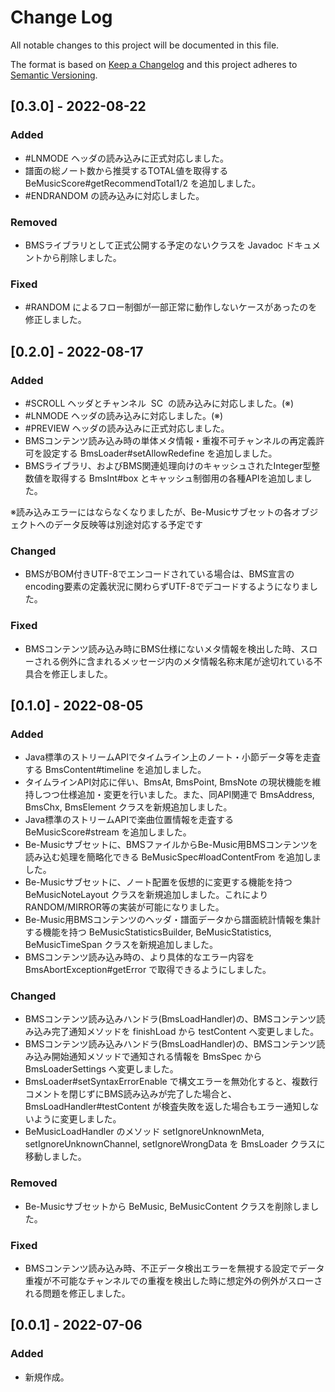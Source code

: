 # Change Log
All notable changes to this project will be documented in this file.

The format is based on [Keep a Changelog](http://keepachangelog.com/)
and this project adheres to [Semantic Versioning](http://semver.org/).

## [0.3.0] - 2022-08-22
### Added
- #LNMODE ヘッダの読み込みに正式対応しました。
- 譜面の総ノート数から推奨するTOTAL値を取得する BeMusicScore#getRecommendTotal1/2 を追加しました。
- #ENDRANDOM の読み込みに対応しました。

### Removed
- BMSライブラリとして正式公開する予定のないクラスを Javadoc ドキュメントから削除しました。

### Fixed
- #RANDOM によるフロー制御が一部正常に動作しないケースがあったのを修正しました。

## [0.2.0] - 2022-08-17
### Added
- #SCROLL ヘッダとチャンネル &nbsp;SC&nbsp; の読み込みに対応しました。(※)
- #LNMODE ヘッダの読み込みに対応しました。(※)
- #PREVIEW ヘッダの読み込みに正式対応しました。
- BMSコンテンツ読み込み時の単体メタ情報・重複不可チャンネルの再定義許可を設定する BmsLoader#setAllowRedefine を追加しました。
- BMSライブラリ、およびBMS関連処理向けのキャッシュされたInteger型整数値を取得する BmsInt#box とキャッシュ制御用の各種APIを追加しました。

※読み込みエラーにはならなくなりましたが、Be-Musicサブセットの各オブジェクトへのデータ反映等は別途対応する予定です

### Changed
- BMSがBOM付きUTF-8でエンコードされている場合は、BMS宣言のencoding要素の定義状況に関わらずUTF-8でデコードするようになりました。

### Fixed
- BMSコンテンツ読み込み時にBMS仕様にないメタ情報を検出した時、スローされる例外に含まれるメッセージ内のメタ情報名称末尾が途切れている不具合を修正しました。

## [0.1.0] - 2022-08-05
### Added
- Java標準のストリームAPIでタイムライン上のノート・小節データ等を走査する BmsContent#timeline を追加しました。
- タイムラインAPI対応に伴い、BmsAt, BmsPoint, BmsNote の現状機能を維持しつつ仕様追加・変更を行いました。また、同API関連で BmsAddress, BmsChx, BmsElement クラスを新規追加しました。
- Java標準のストリームAPIで楽曲位置情報を走査する BeMusicScore#stream を追加しました。
- Be-Musicサブセットに、BMSファイルからBe-Music用BMSコンテンツを読み込む処理を簡略化できる BeMusicSpec#loadContentFrom を追加しました。
- Be-Musicサブセットに、ノート配置を仮想的に変更する機能を持つ BeMusicNoteLayout クラスを新規追加しました。これによりRANDOM/MIRROR等の実装が可能になりました。
- Be-Music用BMSコンテンツのヘッダ・譜面データから譜面統計情報を集計する機能を持つ BeMusicStatisticsBuilder, BeMusicStatistics, BeMusicTimeSpan クラスを新規追加しました。
- BMSコンテンツ読み込み時の、より具体的なエラー内容を BmsAbortException#getError で取得できるようにしました。

### Changed
- BMSコンテンツ読み込みハンドラ(BmsLoadHandler)の、BMSコンテンツ読み込み完了通知メソッドを finishLoad から testContent へ変更しました。
- BMSコンテンツ読み込みハンドラ(BmsLoadHandler)の、BMSコンテンツ読み込み開始通知メソッドで通知される情報を BmsSpec から BmsLoaderSettings へ変更しました。
- BmsLoader#setSyntaxErrorEnable で構文エラーを無効化すると、複数行コメントを閉じずにBMS読み込みが完了した場合と、BmsLoadHandler#testContent が検査失敗を返した場合もエラー通知しないように変更しました。
- BeMusicLoadHandler のメソッド setIgnoreUnknownMeta, setIgnoreUnknownChannel, setIgnoreWrongData を BmsLoader クラスに移動しました。

### Removed
- Be-Musicサブセットから BeMusic, BeMusicContent クラスを削除しました。

### Fixed
- BMSコンテンツ読み込み時、不正データ検出エラーを無視する設定でデータ重複が不可能なチャンネルでの重複を検出した時に想定外の例外がスローされる問題を修正しました。

## [0.0.1] - 2022-07-06
### Added
- 新規作成。
